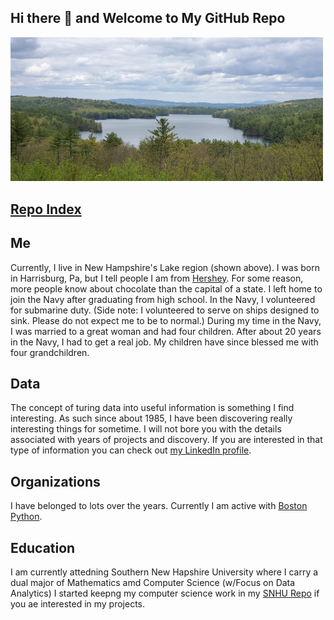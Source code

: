 ## Hi there 👋 and Welcome to My GitHub Repo

<!--
**glnnlhmn/glnnlhmn** is a ✨ _special_ ✨ repository because its `README.md` (this file) appears on your GitHub profile.

Here are some ideas to get you started:

- 🔭 I’m currently working on ...
- 🌱 I’m currently learning ...
- 👯 I’m looking to collaborate on ...
- 🤔 I’m looking for help with ...
- 💬 Ask me about ...
- 📫 How to reach me: ...
- 😄 Pronouns: ...
- ⚡ Fun fact: ...
-->

<img src="random_picture.png" alt="New Hampshire Lake" width="500"/>

## [Repo Index](https://github.com/glnnlhmn/glnnlhmn/blob/main/INDEX.md)


## Me

Currently, I live in New Hampshire's Lake region (shown above). I was born in Harrisburg, Pa, but I tell people I am from [Hershey](https://www.hersheypa.com/). For some reason, more people know about chocolate than the capital of a state.  I left home to join the Navy after graduating from high school.  In the Navy, I volunteered for submarine duty. (Side note: I volunteered to serve on ships designed to sink. Please do not expect me to be to normal.)  During my time in the Navy, I was married to a great woman and had four children. After about 20 years in the Navy, I had to get a real job. My children have since blessed me with four grandchildren.  

## Data

The concept of turing data into useful information is something I find interesting. As such since about 1985, I have been discovering really interesting things for sometime. I will not bore you with the details associated with years of projects and discovery. If you are interested in that type of information you can check out [my LinkedIn profile](https://www.linkedin.com/in/glenndlehman/).

## Organizations

I have belonged to lots over the years. Currently I am active with [Boston Python](https://about.bostonpython.com/).

## Education

I am currently attedning Southern New Hapshire University where I carry a dual major of Mathematics amd Computer Science (w/Focus on Data Analytics) I started keepng my computer science work in my [SNHU Repo](https://github.com/glnnlhmn/SNHU) if you ae interested in my projects.
